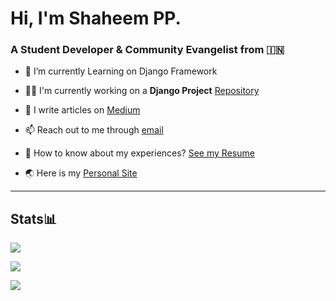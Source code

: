 # Hi, I'm Shaheem PP.


### A Student Developer & Community Evangelist from 🇮🇳

- 🔭 I’m currently Learning on Django Framework

- 👨‍💻 I'm currently working on a **Django Project** [Repository](https://github.com/shaheem-pp/share_io)

- 📝 I write articles on [Medium](https://medium.com/@shaheem-pp)

- 📫 Reach out to me through [email](mailto:shanofficial2000@gmail.com)

- 📄 How to know about my experiences? [See my Resume](https://shaheem-pp.web.app/Assets/Others/resume.pdf)

- 🌏 Here is my [Personal Site](https://shaheem-pp.web.app)

-----

## Stats📊

![](https://github-readme-stats.vercel.app/api/top-langs/?username=shaheem-pp&layout=compact&langs_count=10)

![](https://github-readme-stats.vercel.app/api?username=shaheem-pp&show_icons=true&locale=en)

![](https://github-readme-streak-stats.herokuapp.com/?user=shaheem-pp)

